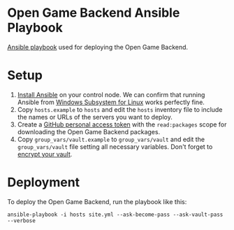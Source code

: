 # Open Game Backend Ansible Playbook
[Ansible playbook](https://docs.ansible.com/ansible/latest/user_guide/intro_getting_started.html) used for deploying the Open Game Backend.

# Setup

1. [Install Ansible](https://docs.ansible.com/ansible/latest/installation_guide/intro_installation.html#installing-ansible-on-debian) on your control node. We can confirm that running Ansible from [Windows Subsystem for Linux](https://www.microsoft.com/store/productId/9MSVKQC78PK6) works perfectly fine.
1. Copy ```hosts.example``` to ```hosts``` and edit the ```hosts``` inventory file to include the names or URLs of the servers you want to deploy.
1. Create a [GitHub personal access token](https://github.com/settings/tokens) with the ```read:packages``` scope for downloading the Open Game Backend packages.
1. Copy ```group_vars/vault.example``` to ```group_vars/vault``` and edit the ```group_vars/vault``` file setting all necessary variables. Don't forget to [encrypt your vault](https://docs.ansible.com/ansible/latest/user_guide/vault.html#encrypting-existing-files).

# Deployment

To deploy the Open Game Backend, run the playbook like this:

```
ansible-playbook -i hosts site.yml --ask-become-pass --ask-vault-pass --verbose
```
